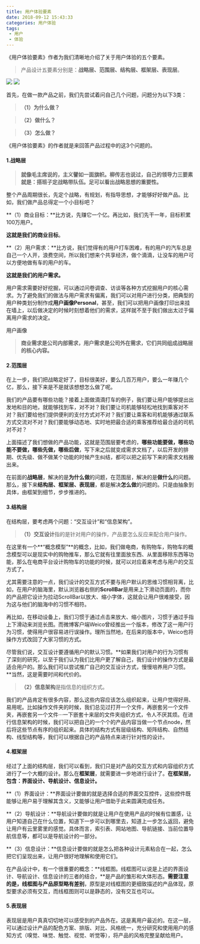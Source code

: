 ```yaml
---
title: 用户体验要素
date: 2018-09-12 15:43:33
categories: 用户体验
tags: 
 - 用户
 - 体验
---
```


《用户体验要素》作者为我们清晰地介绍了关于用户体验的五个要素。

> 产品设计五要素分别是：**战略层、范围层、结构层、框架层、表现层**。

![](ty1.jpeg)
![](ty2.jpeg)



首先，在做一款产品之前，我们先尝试着问自己几个问题，问题分为以下3类：

> **（1）为什么做？**

> **（2）做什么？**

> **（3）怎么做？**



《用户体验要素》的作者就是来回答产品过程中的这3个问题的。



#### **1.战略层**

> **就像毛主席说的，主义譬如一面旗帜。柳传志也说过，自己的领导力三要素就是：搭班子定战略带队伍。足可以看出战略思想的重要性。**

整个产品周期很长，先定个战略，有规划，有指导思想，才能够好好做产品。比如，我们做产品总得定一个小目标吧？

**（1）商业目标：**比方说，先赚它一个亿。再比如，我们先干一年，目标积累100万用户。

**这就是我们的商业目标**。

**（2）用户需求：**比方说，我们觉得有的用户打车困难，有的用户的汽车总是自己一个人开，浪费空间，所以我们想来个共享经济，做个滴滴，让没车的用户可以方便地做有车的用户的车。

**这就是我们的用户需求。**

用户需求需要好好挖掘，可以通过问卷调查、访谈等各种方式挖掘用户的核心需求。为了避免我们的做法与用户需求有偏离，我们可以对用户进行分类，把典型的用户种类划分制作成**用户画像Personal**，甚至，我们可以把用户画像打印出来挂在墙上，以后做决定的时候时刻想着他们的需求，这样就不至于我们做出太过于偏离用户需求的决定。

用户画像

> **商业需求是公司内部需求，用户需求是公司外在需求，它们共同组成战略层的核心内容。**



#### **2.范围层**

在上一步，我们把战略定好了，目标很美好，要么几百万用户，要么一年赚几个亿，那么，接下来是不是就该想想怎么做了呢。

我们的产品要有哪些功能？接着上面做滴滴打车的例子，我们要让用户能够提出出发地和目的地，就能够找到车，对不对？我们要让司机能够轻松地找到乘客对不对？我们要给他们提供便利的支付方式对不对？我们要让乘客和司机能够通过联系方式交流对不对？我们要能够动态地、实时地把最合适的乘客推荐给最合适的司机对不对？

上面描述了我们想做的产品功能，这就是范围层要考虑的，**哪些功能要做，哪些功能不要做，哪些先做，哪些后做**，写下来之后就变成需求文档了，以后开发的排期、优先级、做不做某个功能的时候产生纠结，都可以把之前写下来的需求文档搬出来。

在前面的**战略层**，解决的是**为什么做**的问题，在范围层，解决的是**做什么**的问题。那么，接下来**结构层、框架层、表现层**，都是解决**怎么做**的问题的。只是由抽象到具体，由框架到细节，步步推进的。



#### 3.结构层

在结构层，要考虑两个问题：“交互设计”和“信息架构”。

> **（1）交互设计**指的是针对用户的操作，产品要怎么反应来配合用户操作。

在这里有一个**“概念模型”**的概念，比如，我们做电商，有购物车，购物车的概念模型可以是现实中的购物推车，那么它就有往里面放东西、从里面移除东西等功能，那么在电商平台设计购物车的功能的时候，就可以对应着来考虑与用户的交互方式了。

尤其需要注意的一点，我们设计的交互方式不要与用户默认的思维习惯相背离，比如，在用户的脑海里，默认浏览器右侧的**ScrollBar**是用来上下滑动页面的，而你的产品把它设计为拉动ScrollBar以放大、缩小字体，这就会让用户很难接受，因为这与他们的脑海中的习惯不相符。

再比如，在移动设备上，我们习惯于通过点击来放大、缩小图片，习惯于通过手指上下滑动来浏览长图。而微博客户端Weico曾经推出一个版本，修改了这一用户行为习惯，使得用户很容易进行误操作。理所当然地，在后来的版本中，Weico也将操作方式改回了大家习惯的方式。

尽管我们说，交互设计要遵循用户的默认习惯。**如果我们对用户的行为习惯有了深刻的研究，以至于我们认为我们比用户更了解自己，我们设计的操作方式是最适合用户的。那么我们可以尝试推广自己的交互设计方式，慢慢培养用户习惯。**当然，这是需要时间和代价的。

> **（2）信息架构**是指信息的组织方式。

我们的产品肯定有很多内容，那么这些内容应该怎么组织起来，让用户觉得好用、易用呢。比如操作文件夹的时候，我们总见过打开一个文件，再嵌套另一个文件夹，再嵌套另一个文件···一下嵌套十来层的文件夹组织方式，令人不厌其烦。在进行信息架构的时候，我们可以把自己的一个个的产品内容当做一个节点node，然后将这些节点有序的组织起来。具体的结构方式有层级结构、矩阵结构、自然结构、线型结构等，我们可以根据自己的产品特点来进行针对性的设计。



#### 4.框架层

经过了上面的结构层，我们可以看到，我们只是对产品的交互方式和内容组织方式进行了一个大概的设计。那么在**框架层**，就需要进一步地进行设计了。**在框架层，包含：界面设计、导航设计、信息设计。**

**（1）界面设计：**界面设计要做的就是选择合适的界面交互控件，这些控件既能够让用户易于理解其含义，又能够让用户借助于此来圆满完成任务。

**（2）导航设计：**导航设计要做的就是让用户在使用产品的时候有位置感，让用户知道自己在什么位置，知道下一步可以到哪里去，知道上一步怎么返回，避免让用户有云里雾里的感觉。具体而言，索引表、网站地图、导航链接、当前位置导航信息等，都可以是导航设计的一部分。

**（3）信息设计：**信息设计要做的就是怎么把各种设计元素粘合在一起，怎么把它们呈现出来，让用户很好地理解和使用它们。

在产品设计中，有一个很重要的概念：**线框图。线框图可以说是上述的界面设计、导航设计、信息设计的三者的结合，**是产品的雏形和大体形态。**需要注意的是，线框图与产品原型略有差别**，原型是对线框图的更细致描述的产品体现，原型要求必须有交互，而线框图则可以是静态的，没有交互也可以。



#### 5.表现层

表现层是用户真真切切地可以感受到的产品外在。这是离用户最近的。在这一层，可以通过设计产品的配色方案、排版、对比、风格统一，充分研究和使用用户的感知方式（嗅觉、味觉、触觉、视觉、听觉等），将产品的风格完整呈献给用户。

